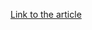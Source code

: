[Link to the article](https://blog.eclecticiq.com/redline-stealer-variants-demonstrate-a-low-barrier-to-entry-threat)
